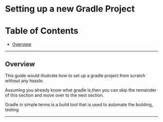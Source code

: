 # Setting up a new Gradle Project

# Table of Contents
- [Overview](#Overview)
---
## Overview
This guide would illustrate how to set up a gradle project from scratch without any
hassle.

Assuming you already know what gradle is,then you can skip the remainder of this section 
and move over to the next section.

Gradle in simple terms is a build tool that is used to automate the building, testing


---